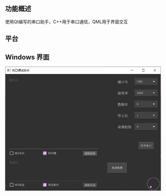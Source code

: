 功能概述
---------
使用Qt编写的串口助手，C++用于串口通信，QML用于界面交互 

平台
----------
Windows
界面
--------
![pic](https://github.com/wayne-creater/Qt_SerialPort/blob/master/pic.png)
